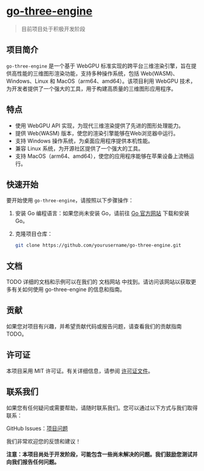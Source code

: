 # [go-three-engine](https://github.com/uglyer/go-three-engine)

> 目前项目处于积极开发阶段

## 项目简介

`go-three-engine` 是一个基于 WebGPU 标准实现的跨平台三维渲染引擎，旨在提供高性能的三维图形渲染功能，支持多种操作系统，包括 Web(WASM)、Windows、Linux 和 MacOS（arm64、amd64）。该项目利用 WebGPU 技术，为开发者提供了一个强大的工具，用于构建高质量的三维图形应用程序。

## 特点

- 使用 WebGPU API 实现，为现代三维渲染提供了先进的图形处理能力。
- 提供 Web(WASM) 版本，使您的渲染引擎能够在Web浏览器中运行。
- 支持 Windows 操作系统，为桌面应用程序提供本机性能。
- 兼容 Linux 系统，为开源社区提供了一个强大的工具。
- 支持 MacOS（arm64、amd64），使您的应用程序能够在苹果设备上流畅运行。

## 快速开始

要开始使用 `go-three-engine`，请按照以下步骤操作：

1. 安装 Go 编程语言：如果您尚未安装 Go，请前往 [Go 官方网站](https://golang.org/dl/) 下载和安装 Go。

2. 克隆项目仓库：

   ```bash
   git clone https://github.com/yourusername/go-three-engine.git
   ``` 
## 文档

TODO 详细的文档和示例可以在我们的 文档网站 中找到。请访问该网站以获取更多有关如何使用 go-three-engine 的信息和指南。

## 贡献

如果您对项目有兴趣，并希望贡献代码或报告问题，请查看我们的贡献指南 TODO。

## 许可证
本项目采用 MIT 许可证。有关详细信息，请参阅 [许可证文件](https://github.com/uglyer/go-three-engine/blob/master/LICENSE.txt)。

## 联系我们

如果您有任何疑问或需要帮助，请随时联系我们。您可以通过以下方式与我们取得联系：

GitHub Issues：[项目问题](https://github.com/uglyer/go-three-engine/issues)

我们非常欢迎您的反馈和建议！

**注意：本项目尚处于开发阶段，可能包含一些尚未解决的问题。我们鼓励您测试并向我们报告任何问题。**
